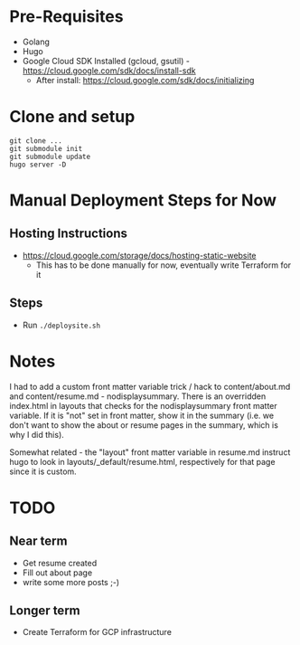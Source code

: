 # Pre-Requisites

* Golang
* Hugo
* Google Cloud SDK Installed (gcloud, gsutil) - https://cloud.google.com/sdk/docs/install-sdk
    * After install: https://cloud.google.com/sdk/docs/initializing

# Clone and setup

```
git clone ...
git submodule init
git submodule update
hugo server -D
```

# Manual Deployment Steps for Now

## Hosting Instructions

* https://cloud.google.com/storage/docs/hosting-static-website
    * This has to be done manually for now, eventually write Terraform for it

## Steps

* Run `./deploysite.sh`


# Notes

I had to add a custom front matter variable trick / hack to content/about.md and content/resume.md - nodisplaysummary. There is an overridden index.html in layouts that checks for the nodisplaysummary front matter variable. If it is "not" set in front matter, show it in the summary (i.e. we don't want to show the about or resume pages in the summary, which is why I did this). 

Somewhat related - the "layout" front matter variable in resume.md instruct hugo to look in layouts/_default/resume.html, respectively for that page since it is custom.

# TODO

## Near term

* Get resume created
* Fill out about page
* write some more posts ;-)

## Longer term

* Create Terraform for GCP infrastructure
